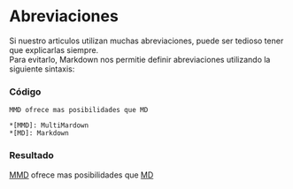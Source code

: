 # Abreviaciones
Si nuestro articulos utilizan muchas abreviaciones, puede ser tedioso tener que explicarlas siempre.  
Para evitarlo, Markdown nos permitie definir abreviaciones utilizando la siguiente sintaxis:

### Código

```
MMD ofrece mas posibilidades que MD

*[MMD]: MultiMardown 
*[MD]: Markdown
```

### Resultado  
[MMD] ofrece mas posibilidades que [MD]

[MMD]: MultiMardown 
[MD]: Markdown